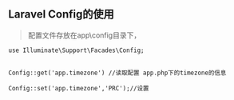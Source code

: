 ## Laravel Config的使用

> 配置文件存放在app\config目录下，


	use Illuminate\Support\Facades\Config;


	Config::get('app.timezone') //读取配置 app.php下的timezone的信息 
	
	Config::set('app.timezone','PRC');//设置